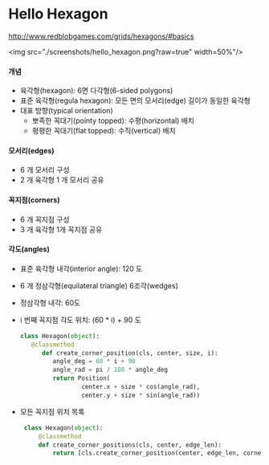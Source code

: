 Hello Hexagon
=============

<http://www.redblobgames.com/grids/hexagons/#basics>

<img src="./screenshots/hello_hexagon.png?raw=true" width=50%"/>

#### 개념

* 육각형(hexagon): 6면 다각형(6-sided polygons)
* 표준 육각형(regula hexagon): 모든 면의 모서리(edge) 길이가 동일한 육각형
* 대표 방향(typical orientation) 
    * 뽀족한 꼭대기(pointy topped): 수평(horizontal) 배치
    * 평평한 꼭대기(flat topped): 수직(vertical) 배치


#### 모서리(edges)

* 6 개 모서리 구성
* 2 개 육각형 1 개 모서리 공유


#### 꼭지점(corners)

* 6 개 꼭지점 구성
* 3 개 육각형 1개 꼭지점 공유


#### 각도(angles)

* 표준 육각형 내각(interior angle): 120 도
* 6 개 정삼각형(equilateral triangle) 6조각(wedges)
* 정삼각형 내각: 60도
* i 번째 꼭지점 각도 위치: (60 * i) + 90 도

   ```python
   class Hexagon(object):
      @classmethod
         def create_corner_position(cls, center, size, i):
            angle_deg = 60 * i + 90
            angle_rad = pi / 180 * angle_deg
            return Position(
                    center.x + size * cos(angle_rad), 
                    center.y + size * sin(angle_rad))
   ```
* 모든 꼭지점 위치 목록

   ```python
    class Hexagon(object):
        @classmethod
        def create_corner_positions(cls, center, edge_len):
            return [cls.create_corner_position(center, edge_len, corner_index) for corner_index in range(6)]
   ```
